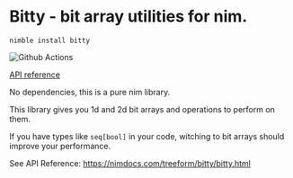 # Bitty - bit array utilities for nim.

`nimble install bitty`

![Github Actions](https://github.com/treeform/bitty/workflows/Github%20Actions/badge.svg)

[API reference](https://nimdocs.com/treeform/bitty)

No dependencies, this is a pure nim library.

This library gives you 1d and 2d bit arrays and operations to perform on them.

If you have types like `seq[bool]` in your code, witching to bit arrays should improve your performance.

See API Reference: https://nimdocs.com/treeform/bitty/bitty.html
